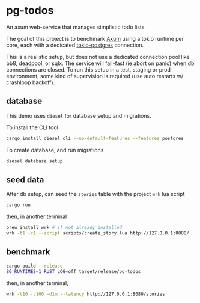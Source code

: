 # pg-todos

An axum web-service that manages simplistic todo lists.

The goal of this project is to benchmark [Axum](https://docs.rs/axum/latest/axum/)
using a tokio runtime per core, each with a dedicated
[tokio-postgres](https://crates.io/crates/tokio-postgres) connection.

This is a realistic setup, but does not use a dedicated connection pool like bb8, deadpool, or sqlx.
The service will fail-fast (ie abort on panic) when db connections are closed. To run this setup
in a test, staging or prod environment, some kind of supervision is required (use auto restarts w/
crashloop backoff).

## database

This demo uses `diesel` for database setup and migrations.

To install the CLI tool

```sh
cargo install diesel_cli --no-default-features --features postgres
```

To create database, and run migrations

```sh
diesel database setup
```

## seed data

After db setup, can seed the `stories` table with the project `wrk` lua script

```sh
cargo run
```

then, in another terminal

```sh
brew install wrk # if not already installed
wrk -t1 -c1 --script scripts/create_story.lua http://127.0.0.1:8080/
```

## benchmark

```sh
cargo build --release
BG_RUNTIMES=1 RUST_LOG=off target/release/pg-todos
```

then, in another terminal,

```sh
wrk -t10 -c100 -d1m --latency http://127.0.0.1:8080/stories
```
